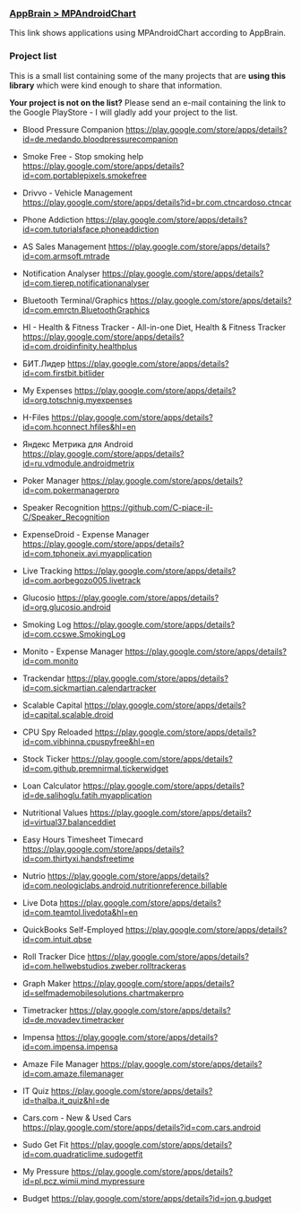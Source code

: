 

### [AppBrain > MPAndroidChart](http://www.appbrain.com/stats/libraries/details/mpandroidchart/mpandroidchart)

This link shows applications using MPAndroidChart according to AppBrain.

### Project list 

This is a small list containing some of the many projects that are **using this library** which were kind enough to share that information.

**Your project is not on the list?** Please send an e-mail containing the link to the Google PlayStore - I will gladly add your project to the list.

- Blood Pressure Companion
https://play.google.com/store/apps/details?id=de.medando.bloodpressurecompanion

- Smoke Free - Stop smoking help
https://play.google.com/store/apps/details?id=com.portablepixels.smokefree

- Drivvo - Vehicle Management
https://play.google.com/store/apps/details?id=br.com.ctncardoso.ctncar

- Phone Addiction
https://play.google.com/store/apps/details?id=com.tutorialsface.phoneaddiction

- AS Sales Management
https://play.google.com/store/apps/details?id=com.armsoft.mtrade

- Notification Analyser
https://play.google.com/store/apps/details?id=com.tierep.notificationanalyser

- Bluetooth Terminal/Graphics
https://play.google.com/store/apps/details?id=com.emrctn.BluetoothGraphics

- HI - Health & Fitness Tracker - All-in-one Diet, Health & Fitness Tracker
https://play.google.com/store/apps/details?id=com.droidinfinity.healthplus

- БИТ.Лидер
https://play.google.com/store/apps/details?id=com.firstbit.bitlider

- My Expenses
https://play.google.com/store/apps/details?id=org.totschnig.myexpenses

- H-Files
https://play.google.com/store/apps/details?id=com.hconnect.hfiles&hl=en

- Яндекс Метрика для Android
https://play.google.com/store/apps/details?id=ru.vdmodule.androidmetrix

- Poker Manager
https://play.google.com/store/apps/details?id=com.pokermanagerpro

- Speaker Recognition
https://github.com/C-piace-il-C/Speaker_Recognition

- ExpenseDroid - Expense Manager
https://play.google.com/store/apps/details?id=com.tphoneix.avi.myapplication

- Live Tracking
https://play.google.com/store/apps/details?id=com.aorbegozo005.livetrack

- Glucosio
https://play.google.com/store/apps/details?id=org.glucosio.android

- Smoking Log
https://play.google.com/store/apps/details?id=com.ccswe.SmokingLog

- Monito - Expense Manager
https://play.google.com/store/apps/details?id=com.monito

- Trackendar
https://play.google.com/store/apps/details?id=com.sickmartian.calendartracker

- Scalable Capital
https://play.google.com/store/apps/details?id=capital.scalable.droid

- CPU Spy Reloaded
https://play.google.com/store/apps/details?id=com.vibhinna.cpuspyfree&hl=en

- Stock Ticker
https://play.google.com/store/apps/details?id=com.github.premnirmal.tickerwidget

- Loan Calculator
https://play.google.com/store/apps/details?id=de.salihoglu.fatih.myapplication

- Nutritional Values
https://play.google.com/store/apps/details?id=virtual37.balanceddiet

- Easy Hours Timesheet Timecard
https://play.google.com/store/apps/details?id=com.thirtyxi.handsfreetime

- Nutrio
https://play.google.com/store/apps/details?id=com.neologiclabs.android.nutritionreference.billable

- Live Dota
https://play.google.com/store/apps/details?id=com.teamtol.livedota&hl=en

- QuickBooks Self-Employed
https://play.google.com/store/apps/details?id=com.intuit.qbse

- Roll Tracker Dice
https://play.google.com/store/apps/details?id=com.hellwebstudios.zweber.rolltrackeras

- Graph Maker
https://play.google.com/store/apps/details?id=selfmademobilesolutions.chartmakerpro

- Timetracker
https://play.google.com/store/apps/details?id=de.movadev.timetracker

- Impensa
https://play.google.com/store/apps/details?id=com.impensa.impensa

- Amaze File Manager
https://play.google.com/store/apps/details?id=com.amaze.filemanager

- IT Quiz
https://play.google.com/store/apps/details?id=thalba.it_quiz&hl=de

- Cars.com - New & Used Cars
https://play.google.com/store/apps/details?id=com.cars.android

- Sudo Get Fit
https://play.google.com/store/apps/details?id=com.quadraticlime.sudogetfit

- My Pressure
https://play.google.com/store/apps/details?id=pl.pcz.wimii.mind.mypressure

- Budget
https://play.google.com/store/apps/details?id=jon.g.budget